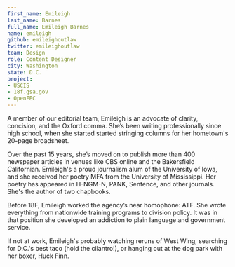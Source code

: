 ```yaml
---
first_name: Emileigh
last_name: Barnes
full_name: Emileigh Barnes
name: emileigh
github: emileighoutlaw
twitter: emileighoutlaw
team: Design
role: Content Designer
city: Washington
state: D.C.
project:
- USCIS
- 18f.gsa.gov
- OpenFEC
---
```


A member of our editorial team, Emileigh is an advocate of clarity, concision, and the Oxford comma. She’s been writing professionally since high school, when she started started stringing columns for her hometown's 20-page broadsheet. 

Over the past 15 years, she’s moved on to publish more than 400 newspaper articles in venues like CBS online and the Bakersfield Californian. Emileigh's a proud journalism alum of the University of Iowa, and she received her poetry MFA from the University of Mississippi. Her poetry has appeared in H-NGM-N, PANK, Sentence, and other journals. She's the author of two chapbooks.

Before 18F, Emileigh worked the agency’s near homophone: ATF.  She wrote everything from nationwide training programs to division policy. It was in that position she developed an addiction to plain language and government service. 

If not at work, Emileigh's probably watching reruns of West Wing, searching for D.C.'s best taco (hold the cilantro!), or hanging out at the dog park with her boxer, Huck Finn. 

